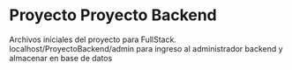 # Proyecto Proyecto Backend

Archivos iniciales del proyecto para  FullStack.
localhost/ProyectoBackend/admin
para ingreso al administrador backend y almacenar en base de datos